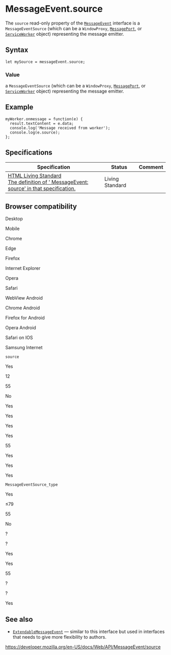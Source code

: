 # MessageEvent.source

The `source` read-only property of the [`MessageEvent`](../messageevent) interface is a `MessageEventSource` (which can be a <span class="page-not-created">`WindowProxy`</span>, [`MessagePort`](../messageport), or [`ServiceWorker`](../serviceworker) object) representing the message emitter.

## Syntax

    let mySource = messageEvent.source;

### Value

a `MessageEventSource` (which can be a <span class="page-not-created">`WindowProxy`</span>, [`MessagePort`](../messageport), or [`ServiceWorker`](../serviceworker) object) representing the message emitter.

## Example

    myWorker.onmessage = function(e) {
      result.textContent = e.data;
      console.log('Message received from worker');
      console.log(e.source);
    };

## Specifications

<table><thead><tr class="header"><th>Specification</th><th>Status</th><th>Comment</th></tr></thead><tbody><tr class="odd"><td><a href="https://html.spec.whatwg.org/multipage/#dom-messageevent-source">HTML Living Standard<br />
<span class="small">The definition of ' MessageEvent: source' in that specification.</span></a></td><td><span class="spec-living">Living Standard</span></td><td></td></tr></tbody></table>

## Browser compatibility

Desktop

Mobile

Chrome

Edge

Firefox

Internet Explorer

Opera

Safari

WebView Android

Chrome Android

Firefox for Android

Opera Android

Safari on IOS

Samsung Internet

`source`

Yes

12

55

No

Yes

Yes

Yes

Yes

55

Yes

Yes

Yes

`MessageEventSource_type`

Yes

≤79

55

No

?

?

Yes

Yes

55

?

?

Yes

## See also

- [`ExtendableMessageEvent`](../extendablemessageevent) — similar to this interface but used in interfaces that needs to give more flexibility to authors.

<a href="https://developer.mozilla.org/en-US/docs/Web/API/MessageEvent/source" class="_attribution-link">https://developer.mozilla.org/en-US/docs/Web/API/MessageEvent/source</a>
